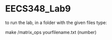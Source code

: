 # EECS348_Lab9
to run the lab, in a folder with the given files type:

make
/matrix_ops yourfilename.txt
(number)
